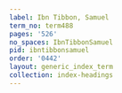 ```yaml
---
label: Ibn Tibbon, Samuel
term_no: term488
pages: '526'
no_spaces: IbnTibbonSamuel
pid: ibntibbonsamuel
order: '0442'
layout: generic_index_term
collection: index-headings
---
```

